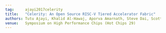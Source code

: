 ```yaml
---
tag:     ajayi2017celerity
title:   "Celerity: An Open Source RISC-V Tiered Accelerator Fabric"
authors: Tutu Ajayi, Khalid Al-Hawaj, Aporva Amarnath, Steve Dai, Scott Davidson, Paul Gao, Gai Liu, Atieh Lotfi, Julian Puscar, Anuj Rao, Austin Rovinski, Loai Salem, Ningxiao Sun, Christopher Torng, Luis Vega, Bandhav Veluri, Xiaoyang Wang, Shaolin Xie, Chun Zhao, Ritchie Zhao, Christopher Batten, Ronald G. Dreslinski, Ian Galton, Rajesh K. Gupta, Patrick P. Mercier, Mani Srivastava, Michael B. Taylor, and Zhiru Zhang
venue:   Symposium on High Performance Chips (Hot Chips 29)
---
```

